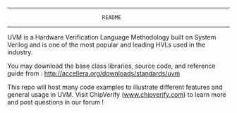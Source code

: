 ----------------------------------------------------------------------------------
                                  README
----------------------------------------------------------------------------------

UVM is a Hardware Verification Language Methodology built on System Verilog and is 
one of the most popular and leading HVLs used in the industry.

You may download the base class libraries, source code, and reference guide from :
http://accellera.org/downloads/standards/uvm

This repo will host many code examples to illustrate different features and general
usage in UVM. Visit ChipVerify (www.chipverify.com) to learn more and post questions
in our forum !

